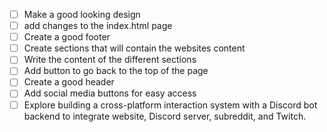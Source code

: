 - [ ] Make a good looking design
- [ ] add changes to the index.html page
- [ ] Create a good footer
- [ ] Create sections that will contain the websites content
- [ ] Write the content of the different sections
- [ ] Add button to go back to the top of the page
- [ ] Create a good header
- [ ] Add social media buttons for easy access
- [ ] Explore building a cross-platform interaction system with a Discord bot backend to integrate website, Discord server, subreddit, and Twitch.